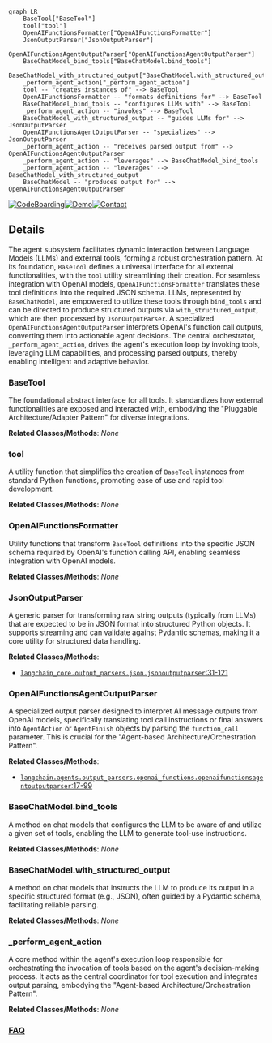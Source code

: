 ```mermaid
graph LR
    BaseTool["BaseTool"]
    tool["tool"]
    OpenAIFunctionsFormatter["OpenAIFunctionsFormatter"]
    JsonOutputParser["JsonOutputParser"]
    OpenAIFunctionsAgentOutputParser["OpenAIFunctionsAgentOutputParser"]
    BaseChatModel_bind_tools["BaseChatModel.bind_tools"]
    BaseChatModel_with_structured_output["BaseChatModel.with_structured_output"]
    _perform_agent_action["_perform_agent_action"]
    tool -- "creates instances of" --> BaseTool
    OpenAIFunctionsFormatter -- "formats definitions for" --> BaseTool
    BaseChatModel_bind_tools -- "configures LLMs with" --> BaseTool
    _perform_agent_action -- "invokes" --> BaseTool
    BaseChatModel_with_structured_output -- "guides LLMs for" --> JsonOutputParser
    OpenAIFunctionsAgentOutputParser -- "specializes" --> JsonOutputParser
    _perform_agent_action -- "receives parsed output from" --> OpenAIFunctionsAgentOutputParser
    _perform_agent_action -- "leverages" --> BaseChatModel_bind_tools
    _perform_agent_action -- "leverages" --> BaseChatModel_with_structured_output
    BaseChatModel -- "produces output for" --> OpenAIFunctionsAgentOutputParser
```

[![CodeBoarding](https://img.shields.io/badge/Generated%20by-CodeBoarding-9cf?style=flat-square)](https://github.com/CodeBoarding/GeneratedOnBoardings)[![Demo](https://img.shields.io/badge/Try%20our-Demo-blue?style=flat-square)](https://www.codeboarding.org/demo)[![Contact](https://img.shields.io/badge/Contact%20us%20-%20contact@codeboarding.org-lightgrey?style=flat-square)](mailto:contact@codeboarding.org)

## Details

The agent subsystem facilitates dynamic interaction between Language Models (LLMs) and external tools, forming a robust orchestration pattern. At its foundation, `BaseTool` defines a universal interface for all external functionalities, with the `tool` utility streamlining their creation. For seamless integration with OpenAI models, `OpenAIFunctionsFormatter` translates these tool definitions into the required JSON schema. LLMs, represented by `BaseChatModel`, are empowered to utilize these tools through `bind_tools` and can be directed to produce structured outputs via `with_structured_output`, which are then processed by `JsonOutputParser`. A specialized `OpenAIFunctionsAgentOutputParser` interprets OpenAI's function call outputs, converting them into actionable agent decisions. The central orchestrator, `_perform_agent_action`, drives the agent's execution loop by invoking tools, leveraging LLM capabilities, and processing parsed outputs, thereby enabling intelligent and adaptive behavior.

### BaseTool
The foundational abstract interface for all tools. It standardizes how external functionalities are exposed and interacted with, embodying the "Pluggable Architecture/Adapter Pattern" for diverse integrations.


**Related Classes/Methods**: _None_

### tool
A utility function that simplifies the creation of `BaseTool` instances from standard Python functions, promoting ease of use and rapid tool development.


**Related Classes/Methods**: _None_

### OpenAIFunctionsFormatter
Utility functions that transform `BaseTool` definitions into the specific JSON schema required by OpenAI's function calling API, enabling seamless integration with OpenAI models.


**Related Classes/Methods**: _None_

### JsonOutputParser
A generic parser for transforming raw string outputs (typically from LLMs) that are expected to be in JSON format into structured Python objects. It supports streaming and can validate against Pydantic schemas, making it a core utility for structured data handling.


**Related Classes/Methods**:

- <a href="https://github.com/langchain-ai/langchain/blob/master/libs/core/langchain_core/output_parsers/json.py#L31-L121" target="_blank" rel="noopener noreferrer">`langchain_core.output_parsers.json.jsonoutputparser`:31-121</a>


### OpenAIFunctionsAgentOutputParser
A specialized output parser designed to interpret AI message outputs from OpenAI models, specifically translating tool call instructions or final answers into `AgentAction` or `AgentFinish` objects by parsing the `function_call` parameter. This is crucial for the "Agent-based Architecture/Orchestration Pattern".


**Related Classes/Methods**:

- <a href="https://github.com/langchain-ai/langchain/blob/master/libs/langchain/langchain/agents/output_parsers/openai_functions.py#L17-L99" target="_blank" rel="noopener noreferrer">`langchain.agents.output_parsers.openai_functions.openaifunctionsagentoutputparser`:17-99</a>


### BaseChatModel.bind_tools
A method on chat models that configures the LLM to be aware of and utilize a given set of tools, enabling the LLM to generate tool-use instructions.


**Related Classes/Methods**: _None_

### BaseChatModel.with_structured_output
A method on chat models that instructs the LLM to produce its output in a specific structured format (e.g., JSON), often guided by a Pydantic schema, facilitating reliable parsing.


**Related Classes/Methods**: _None_

### _perform_agent_action
A core method within the agent's execution loop responsible for orchestrating the invocation of tools based on the agent's decision-making process. It acts as the central coordinator for tool execution and integrates output parsing, embodying the "Agent-based Architecture/Orchestration Pattern".


**Related Classes/Methods**: _None_



### [FAQ](https://github.com/CodeBoarding/GeneratedOnBoardings/tree/main?tab=readme-ov-file#faq)